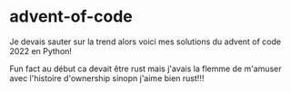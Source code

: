 # advent-of-code

Je devais sauter sur la trend alors voici mes solutions du advent of code 2022 en Python!

Fun fact au début ca devait être rust mais j'avais la flemme de m'amuser avec l'histoire d'ownership sinopn j'aime bien rust!!!
